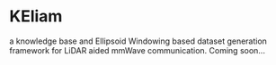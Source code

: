# KEliam
a knowledge base and Ellipsoid Windowing based dataset generation framework for LiDAR aided mmWave communication.
Coming soon...
